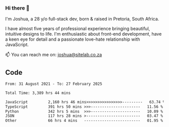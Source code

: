 ### Hi there 👋

I'm Joshua, a 28 y/o full-stack dev, born & raised in Pretoria, South Africa. 

I have almost five years of professional experience bringing beautiful, intuitive designs to life. I'm enthusiastic about front-end development, have a keen eye for detail and a passionate love-hate relationship with JavaScript.

📫 You can reach me on: joshua@sitelab.co.za

## **Code**

<!--START_SECTION:waka-->

```txt
From: 31 August 2021 - To: 27 February 2025

Total Time: 3,389 hrs 44 mins

JavaScript         2,160 hrs 46 mins>>>>>>>>>>>>>>>>---------   63.74 %
TypeScript         391 hrs 50 mins >>>----------------------   11.56 %
Python             342 hrs 5 mins  >>>----------------------   10.09 %
JSON               117 hrs 28 mins >------------------------   03.47 %
Other              66 hrs 4 mins   -------------------------   01.95 %
```

<!--END_SECTION:waka-->
